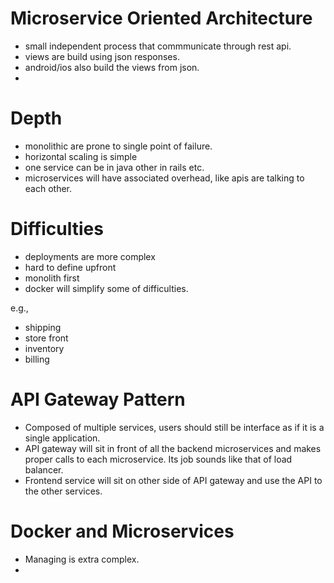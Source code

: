 # Microservice Oriented Architecture

* small independent process that commmunicate through rest api.
* views are build using json responses.
* android/ios also build the views from json.
* 

# Depth
* monolithic are prone to single point of failure.
* horizontal scaling is simple
* one service can be in java other in rails etc.
* microservices will have associated overhead, like apis are talking to each other.

# Difficulties
* deployments are more complex
* hard to define upfront
* monolith first
* docker will simplify some of difficulties. 


e.g.,
* shipping
* store front
* inventory
* billing 


# API Gateway Pattern

* Composed of multiple services, users should still be interface as if it is a single application.
* API gateway will sit in front of all the backend microservices and makes proper calls to each microservice. Its job sounds like that of load balancer.
* Frontend service will sit on other side of API gateway and use the API to the other services.



# Docker and Microservices
* Managing is extra complex.
* 
